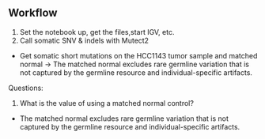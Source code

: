 ## Workflow

1. Set the notebook up, get the files,start IGV, etc.
2. Call somatic SNV & indels with Mutect2
* Get somatic short mutations on the HCC1143 tumor sample and matched normal -> The matched normal excludes rare germline variation that is not captured by the germline resource and individual-specific artifacts.



Questions:
1. What is the value of using a matched normal control?
* The matched normal excludes rare germline variation that is not captured by the germline resource and individual-specific artifacts.
